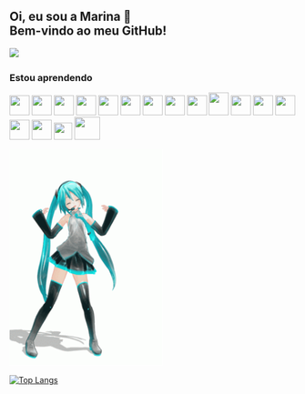 <h2> Oi, eu sou a Marina 🐸 <br> Bem-vindo ao meu GitHub! </h2> <a href="https://www.linkedin.com/in/marina-k-e/">
  <img src="https://img.shields.io/badge/LinkedIn-0077B5?style=for-the-badge&logo=linkedin&logoColor=white"/>
</a>

### Estou aprendendo

<img src="https://cdn.jsdelivr.net/gh/devicons/devicon/icons/c/c-original.svg" width="35" height="35"/> <img src="https://cdn.jsdelivr.net/gh/devicons/devicon/icons/java/java-original.svg" width="35" height="35"/> <img src="https://cdn.jsdelivr.net/gh/devicons/devicon/icons/spring/spring-original.svg" width="35" height="35"/> <img src="https://cdn.jsdelivr.net/gh/devicons/devicon/icons/android/android-original.svg" width="35" height="35"/> <img src="https://cdn.jsdelivr.net/gh/devicons/devicon/icons/javascript/javascript-original.svg" width="35" height="35"/> <img src="https://cdn.jsdelivr.net/gh/devicons/devicon/icons/typescript/typescript-original.svg" width="35" height="35"/> <img src="https://cdn.jsdelivr.net/gh/devicons/devicon/icons/nodejs/nodejs-original.svg" width="35" height="35"/> <img src="https://cdn.jsdelivr.net/gh/devicons/devicon/icons/html5/html5-original.svg" width="35" height="35"/> <img src="https://cdn.jsdelivr.net/gh/devicons/devicon/icons/css3/css3-original.svg" width="35" height="35"/> <img src="https://cdn.jsdelivr.net/gh/devicons/devicon/icons/bootstrap/bootstrap-original.svg" width="35" height="40"/> <img src="https://cdn.jsdelivr.net/gh/devicons/devicon/icons/bulma/bulma-plain.svg" width="35" height="35"/> <img src="https://cdn.jsdelivr.net/gh/devicons/devicon/icons/php/php-original.svg" width="35" height="35"/> <img src="https://cdn.jsdelivr.net/gh/devicons/devicon/icons/python/python-original.svg" width="35" height="35"/> <img src="https://cdn.jsdelivr.net/gh/devicons/devicon/icons/lua/lua-original-wordmark.svg" width="35" height="35"/> <img src="https://cdn-icons-png.flaticon.com/512/2772/2772165.png" width="35" height="35"/> <img src="https://png.pngitem.com/pimgs/s/524-5249292_delphi-logo-hd-png-download.png" width="32" height="30"/> <img src="https://user-images.githubusercontent.com/3613230/41752586-476b0b24-7596-11e8-95fe-8fd3faa21e8a.png" width="45" height="40"/> 

<img width="269" height="380" src="https://github.com/Marinakrae/imagens_sites/blob/6d78b89f590e8a7beeffa9aa1320b659cc69095b/giphy.gif" width="69" height="180">


<br>

[![Top Langs](https://github-readme-stats.vercel.app/api/top-langs/?username=Marinakrae&layout=compact)](https://github.com/Marinakrae/github-readme-stats)


